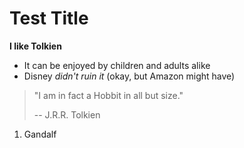 # Test Title

**I like Tolkien**

- It can be enjoyed by children and adults alike
- Disney _didn't ruin it_ (okay, but Amazon might have)

> "I am in fact a Hobbit in all but size."
>
> -- J.R.R. Tolkien

1. Gandalf
